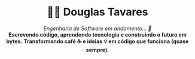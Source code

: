 <h1 align = "center"> 👨‍💻 Douglas Tavares </h1>
<p align = "center"> 
  <i>Engenharia de Software em andamento... 🚧 </i><br>
  <b>Escrevendo código, aprendendo tecnologia e construindo o futuro em bytes.</b>
  <b>Transformando café ☕ e ideias 💡 em código que funciona (quase sempre).</b>
</p>

